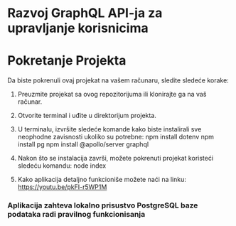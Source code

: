 # Razvoj GraphQL API-ja za upravljanje korisnicima


# Pokretanje Projekta

Da biste pokrenuli ovaj projekat na vašem računaru, sledite sledeće korake:

1. Preuzmite projekat sa ovog repozitorijuma ili klonirajte ga na vaš računar.

2. Otvorite terminal i uđite u direktorijum projekta.

3. U terminalu, izvršite sledeće komande kako biste instalirali sve neophodne zavisnosti ukoliko su potrebne:
    npm install dotenv
    npm install pg
    npm install @apollo/server graphql


4. Nakon što se instalacija završi, možete pokrenuti projekat koristeći sledeću komandu:
    node index

5. Kako aplikacija detaljno funkcionišе možete naći na linku: https://youtu.be/pkFI-r5WP1M

### Aplikacija zahteva lokalno prisustvo PostgreSQL baze podataka radi pravilnog funkcionisanja